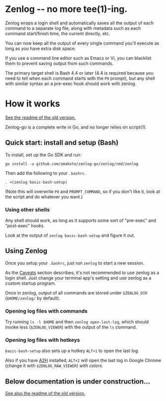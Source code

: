 # Zenlog -- no more tee(1)-ing.

Zenlog wraps a login shell and automatically saves all the output of each command to a separate log
file, along with metadata such as each command start/finish time, the current directly, etc.

You can now keep all the output of every single command you'll execute as long as you have extra
disk space.

If you use a command line editor such as Emacs or Vi, you can blacklist them to prevent saving
output from such commands.

The primary target shell is Bash 4.4 or later (4.4 is required because you need to tell when each
command starts with the `P0` prompt), but any shell with similar syntax an a pre-exec hook should
work with zenlog.

# How it works

[See the readme of the old version.](https://github.com/omakoto/zenlog)

Zenlog-go is a complete write in Go, and no longer relies on script(1). 

## Quick start: install and setup (Bash)

To install, set up the Go SDK and run:

```
go install -u github.com/omakoto/zenlog-go/zenlog/cmd/zenlog 
```

Then add the following to your `.bashrc`.
```
. <(zenlog basic-bash-setup)
```

(Note this will overwrite `P0` and `PROMPT_COMMAND`, so if you don't like it, look at the script
and do whatever you want.)

### Using other shells

Any shell should work, as long as it supports some sort of "pre-exec" and "post-exec" hooks.

Look at the output of `zenlog basic-bash-setup` and figure it out.

## Using Zenlog

Once you setup your `.bashrc`, just run `zenlog` to start a new session.

As the [Caveats](#caveats) section describes, it's not recommended to use zenlog as a login shell.
Just change your terminal app's setting and use zenlog as a custom startup program.

Once in zenlog, output of all commands are stored under `$ZENLOG_DIR` (`$HOME/zenlog/` by default).

### Opening log files with commands

Try running `ls -l $HOME` and then `zenlog open-last-log`, which should invoke less
(`$ZENLOG_VIEWER`) with the output of the `ls` command.

### Opening log files with hotkeys

`basic-bash-setup` also sets up a hotkey `ALT+1` to open the last log.

Also if you have [A2H](https://github.com/omakoto/a2h-rs) installed, `ALT+2` will open the last log
in Google Chrome (change it with `$ZENLOG_RAW_VIEWER`) *with colors*.

## Below documentation is under construction...

[See also the readme of the old version.](https://github.com/omakoto/zenlog)
